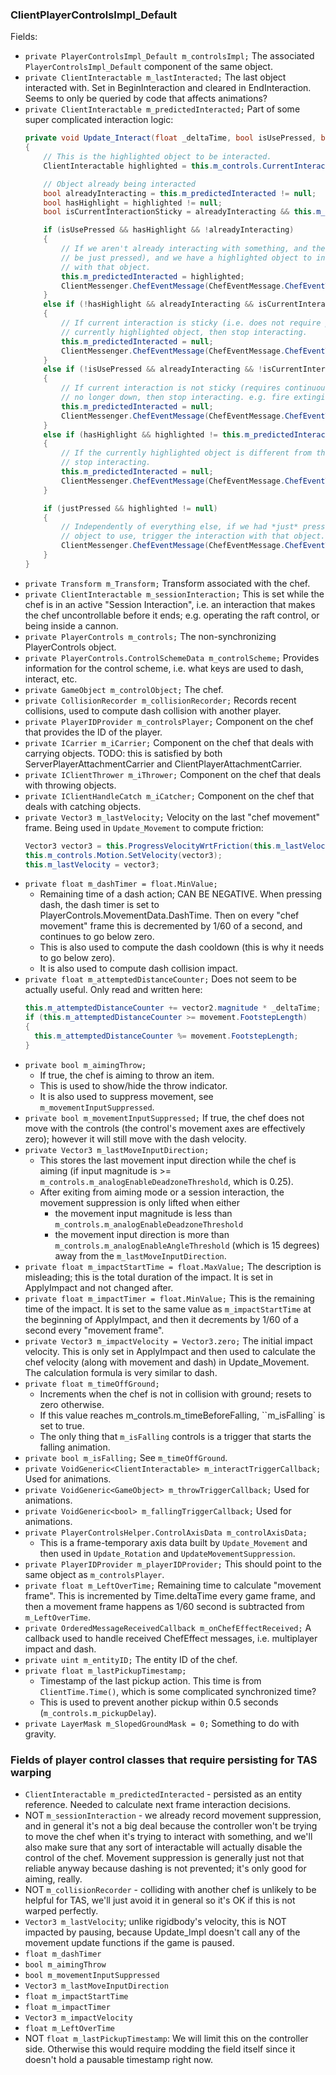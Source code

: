 ### ClientPlayerControlsImpl_Default

Fields:

* `private PlayerControlsImpl_Default m_controlsImpl;`
  The associated `PlayerControlsImpl_Default` component of the same object.
* `private ClientInteractable m_lastInteracted;`
  The last object interacted with. Set in BeginInteraction and cleared in EndInteraction. Seems to only be queried by code that affects animations?
* `private ClientInteractable m_predictedInteracted;`
  Part of some super complicated interaction logic:
    ```cs
    private void Update_Interact(float _deltaTime, bool isUsePressed, bool justPressed)
    {
        // This is the highlighted object to be interacted.
        ClientInteractable highlighted = this.m_controls.CurrentInteractionObjects.m_interactable;

        // Object already being interacted
        bool alreadyInteracting = this.m_predictedInteracted != null;
        bool hasHighlight = highlighted != null;
        bool isCurrentInteractionSticky = alreadyInteracting && this.m_predictedInteracted.InteractionIsSticky();

        if (isUsePressed && hasHighlight && !alreadyInteracting)
        {
            // If we aren't already interacting with something, and the interaction button is down (doesn't have to
            // be just pressed), and we have a highlighted object to interact with, then start the interaction
            // with that object.
            this.m_predictedInteracted = highlighted;
            ClientMessenger.ChefEventMessage(ChefEventMessage.ChefEventType.Interact, base.gameObject, highlighted);
        }
        else if (!hasHighlight && alreadyInteracting && isCurrentInteractionSticky)
        {
            // If current interaction is sticky (i.e. does not require pressing), but there is no longer a
            // currently highlighted object, then stop interacting.
            this.m_predictedInteracted = null;
            ClientMessenger.ChefEventMessage(ChefEventMessage.ChefEventType.Interact, base.gameObject, null);
        }
        else if (!isUsePressed && alreadyInteracting && !isCurrentInteractionSticky)
        {
            // If current interaction is not sticky (requires continuous pressing) but the key is
            // no longer down, then stop interacting. e.g. fire extingisher, washer jet.
            this.m_predictedInteracted = null;
            ClientMessenger.ChefEventMessage(ChefEventMessage.ChefEventType.Interact, base.gameObject, null);
        }
        else if (hasHighlight && highlighted != this.m_predictedInteracted)
        {
            // If the currently highlighted object is different from the currently interacted object,
            // stop interacting.
            this.m_predictedInteracted = null;
            ClientMessenger.ChefEventMessage(ChefEventMessage.ChefEventType.Interact, base.gameObject, null);
        }

        if (justPressed && highlighted != null)
        {
            // Independently of everything else, if we had *just* pressed the use button and we have a highlighted
            // object to use, trigger the interaction with that object.
            ClientMessenger.ChefEventMessage(ChefEventMessage.ChefEventType.TriggerInteract, base.gameObject, highlighted);
        }
    }
    ```
* `private Transform m_Transform;`
  Transform associated with the chef.
* `private ClientInteractable m_sessionInteraction;`
  This is set while the chef is in an active "Session Interaction", i.e. an interaction that makes the chef
  uncontrollable before it ends; e.g. operating the raft control, or being inside a cannon.
* `private PlayerControls m_controls;`
  The non-synchronizing PlayerControls object.
* `private PlayerControls.ControlSchemeData m_controlScheme;`
  Provides information for the control scheme, i.e. what keys are used to dash, interact, etc.
* `private GameObject m_controlObject;`
  The chef.
* `private CollisionRecorder m_collisionRecorder;`
  Records recent collisions, used to compute dash collision with another player.
* `private PlayerIDProvider m_controlsPlayer;`
  Component on the chef that provides the ID of the player.
* `private ICarrier m_iCarrier;`
  Component on the chef that deals with carrying objects. TODO: this is satisfied by both ServerPlayerAttachmentCarrier and ClientPlayerAttachmentCarrier.
* `private IClientThrower m_iThrower;`
  Component on the chef that deals with throwing objects.
* `private IClientHandleCatch m_iCatcher;`
  Component on the chef that deals with catching objects.
* `private Vector3 m_lastVelocity;`
  Velocity on the last "chef movement" frame. Being used in `Update_Movement` to compute friction:
    ```cs
    Vector3 vector3 = this.ProgressVelocityWrtFriction(this.m_lastVelocity, this.m_controls.Motion.GetVelocity(), vector2, this.GetSurfaceData());
    this.m_controls.Motion.SetVelocity(vector3);
    this.m_lastVelocity = vector3;
    ```
* `private float m_dashTimer = float.MinValue;`
  * Remaining time of a dash action; CAN BE NEGATIVE. When pressing dash, the dash timer is set to PlayerControls.MovementData.DashTime. Then on every "chef movement"
  frame this is decremented by 1/60 of a second, and continues to go below zero.
  * This is also used to compute the dash cooldown (this is why it needs to go below zero).
  * It is also used to compute dash collision impact.
* `private float m_attemptedDistanceCounter;`
  Does not seem to be actually useful. Only read and written here:
  ```cs
  this.m_attemptedDistanceCounter += vector2.magnitude * _deltaTime;
  if (this.m_attemptedDistanceCounter >= movement.FootstepLength)
  {
  	this.m_attemptedDistanceCounter %= movement.FootstepLength;
  }
  ```
* `private bool m_aimingThrow;`
    * If true, the chef is aiming to throw an item.
    * This is used to show/hide the throw indicator.
    * It is also used to suppress movement, see `m_movementInputSuppressed`.
* `private bool m_movementInputSuppressed;`
  If true, the chef does not move with the controls (the control's movement axes are effectively zero); however it will still move with the dash velocity.
* `private Vector3 m_lastMoveInputDirection;`
  * This stores the last movement input direction while the chef is aiming (if input magnitude is >= `m_controls.m_analogEnableDeadzoneThreshold`, which is 0.25).
  * After exiting from aiming mode or a session interaction, the movement suppression is only lifted when either
    * the movement input magnitude is less than `m_controls.m_analogEnableDeadzoneThreshold`
    * the movement input direction is more than `m_controls.m_analogEnableAngleThreshold` (which is 15 degrees) away from the `m_lastMoveInputDirection`.
* `private float m_impactStartTime = float.MaxValue;`
  The description is misleading; this is the total duration of the impact. It is set in ApplyImpact and not changed after.
* `private float m_impactTimer = float.MinValue;`
  This is the remaining time of the impact. It is set to the same value as `m_impactStartTime` at the beginning of ApplyImpact,
  and then it decrements by 1/60 of a second every "movement frame".
* `private Vector3 m_impactVelocity = Vector3.zero;`
  The initial impact velocity. This is only set in ApplyImpact and then used to calculate the chef velocity (along with movement and dash) in Update_Movement.
  The calculation formula is very similar to dash.
* `private float m_timeOffGround;`
  * Increments when the chef is not in collision with ground; resets to zero otherwise.
  * If this value reaches m_controls.m_timeBeforeFalling, ``m_isFalling` is set to true.
  * The only thing that `m_isFalling` controls is a trigger that starts the falling
    animation.
* `private bool m_isFalling;`
  See `m_timeOffGround`.
* `private VoidGeneric<ClientInteractable> m_interactTriggerCallback;`
  Used for animations.
* `private VoidGeneric<GameObject> m_throwTriggerCallback;`
  Used for animations.
* `private VoidGeneric<bool> m_fallingTriggerCallback;`
  Used for animations.
* `private PlayerControlsHelper.ControlAxisData m_controlAxisData;`
  * This is a frame-temporary axis data built by `Update_Movement` and then used in `Update_Rotation` and `UpdateMovementSuppression`.
* `private PlayerIDProvider m_playerIDProvider;`
  This should point to the same object as `m_controlsPlayer`.
* `private float m_LeftOverTime;`
  Remaining time to calculate "movement frame". This is incremented by Time.deltaTime every game frame,
  and then a movement frame happens as 1/60 second is subtracted from `m_LeftOverTime`.
* `private OrderedMessageReceivedCallback m_onChefEffectReceived;`
  A callback used to handle received ChefEffect messages, i.e. multiplayer impact and dash.
* `private uint m_entityID;`
  The entity ID of the chef.
* `private float m_lastPickupTimestamp;`
  * Timestamp of the last pickup action. This time is from `ClientTime.Time()`, which is some complicated synchronized time?
  * This is used to prevent another pickup within 0.5 seconds (`m_controls.m_pickupDelay`).
* `private LayerMask m_SlopedGroundMask = 0;`
  Something to do with gravity.

### Fields of player control classes that require persisting for TAS warping

* `ClientInteractable m_predictedInteracted` - persisted as an entity reference. Needed to calculate next frame interaction decisions.
* NOT `m_sessionInteraction` - we already record movement suppression, and in general it's not a big deal because the controller won't be trying to
  move the chef when it's trying to interact with something, and we'll also make sure that any sort of interactable will actually disable the control of the chef. Movement suppression is generally just not that reliable anyway because dashing is not prevented; it's only good for aiming, really.
* NOT `m_collisionRecorder` - colliding with another chef is unlikely to be helpful for TAS, we'll just avoid it in general so it's OK if this is not warped
  perfectly.
* `Vector3 m_lastVelocity`; unlike rigidbody's velocity, this is NOT impacted by pausing, because Update_Impl doesn't call any of the movement update functions if the game is paused.
* `float m_dashTimer`
* `bool m_aimingThrow`
* `bool m_movementInputSuppressed`
* `Vector3 m_lastMoveInputDirection`
* `float m_impactStartTime`
* `float m_impactTimer`
* `Vector3 m_impactVelocity`
* `float m_LeftOverTime`
* NOT `float m_lastPickupTimestamp`: We will limit this on the controller side. Otherwise this would require modding the field itself since it doesn't hold a pausable timestamp right now.